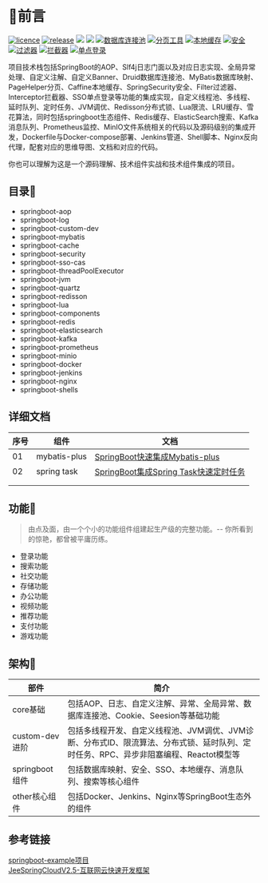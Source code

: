 # 🎉前言

[![licence](https://img.shields.io/badge/licence-MIT-blue)](https://img.shields.io/badge/licence-MIT-blue)
[![release](https://img.shields.io/badge/release-v1.0-blue)](https://img.shields.io/badge/release-v1.0-blue)
[![](https://img.shields.io/badge/切面-aop-brightgreen)](https://img.shields.io/badge/%E5%88%87%E9%9D%A2-aop-brightgreen)
[![](https://img.shields.io/badge/日志-slf4j-yellow)](https://img.shields.io/badge/%E6%97%A5%E5%BF%97-slf4j-yellow)
[![数据库连接池](https://img.shields.io/badge/%E6%95%B0%E6%8D%AE%E5%BA%93%E8%BF%9E%E6%8E%A5%E6%B1%A0-druid-orange)](https://img.shields.io/badge/%E6%95%B0%E6%8D%AE%E5%BA%93%E8%BF%9E%E6%8E%A5%E6%B1%A0-druid-orange)
[![分页工具](https://img.shields.io/badge/%E5%88%86%E9%A1%B5-pagehelper-blue)](https://img.shields.io/badge/%E5%88%86%E9%A1%B5-pagehelper-blue)
[![本地缓存](https://img.shields.io/badge/%E6%9C%AC%E5%9C%B0%E7%BC%93%E5%AD%98-caffine-red)](https://img.shields.io/badge/%E6%9C%AC%E5%9C%B0%E7%BC%93%E5%AD%98-caffine-red)
[![安全](https://img.shields.io/badge/%E5%AE%89%E5%85%A8-springsecurity-green)](https://img.shields.io/badge/%E5%AE%89%E5%85%A8-springsecurity-green)
[![过滤器](https://img.shields.io/badge/%E8%BF%87%E6%BB%A4%E5%99%A8-filter-blue)](https://img.shields.io/badge/%E8%BF%87%E6%BB%A4%E5%99%A8-filter-blue)
[![拦截器](https://img.shields.io/badge/%E6%8B%A6%E6%88%AA%E5%99%A8-intercepter-blue)](https://img.shields.io/badge/%E6%8B%A6%E6%88%AA%E5%99%A8-intercepter-blue)
[![单点登录](https://img.shields.io/badge/%E5%8D%95%E7%82%B9%E7%99%BB%E5%BD%95-cas-orange)](https://img.shields.io/badge/%E5%8D%95%E7%82%B9%E7%99%BB%E5%BD%95-cas-orange)

​        项目技术栈包括SpringBoot的AOP、Slf4j日志门面以及对应日志实现、全局异常处理、自定义注解、自定义Banner、Druid数据库连接池、MyBatis数据库映射、PageHelper分页、Caffine本地缓存、SpringSecurity安全、Filter过滤器、Interceptor拦截器、SSO单点登录等功能的集成实现，自定义线程池、多线程、延时队列、定时任务、JVM调优、Redisson分布式锁、Lua限流、LRU缓存、雪花算法，同时包括springboot生态组件、Redis缓存、ElasticSearch搜索、Kafka消息队列、Prometheus监控、MinIO文件系统相关的代码以及源码级别的集成开发，Dockerfile与Docker-compose部署、Jenkins管道、Shell脚本、Nginx反向代理，配套对应的思维导图、文档和对应的代码。

​        你也可以理解为这是一个源码理解、技术组件实战和技术组件集成的项目。

## 目录🚥
* springboot-aop
* springboot-log
* springboot-custom-dev
* springboot-mybatis
* springboot-cache
* springboot-security
* springboot-sso-cas
* springboot-threadPoolExecutor
* springboot-jvm
* springboot-quartz
* springboot-redisson
* springboot-lua
* springboot-components
* springboot-redis
* springboot-elasticsearch
* springboot-kafka
* springboot-prometheus
* springboot-minio
* springboot-docker
* springboot-jenkins
* springboot-nginx
* springboot-shells

## 详细文档

| 序号 | 组件         | 文档                                                         |
| ---- | ------------ | ------------------------------------------------------------ |
| 01   | mybatis-plus | [SpringBoot快速集成Mybatis-plus](springboot-mybatisplus/README.md) |
| 02   | spring task  | [SpringBoot集成Spring Task快速定时任务](springboot-scheduletask/README.md) |
|      |              |                                                              |
|      |              |                                                              |

## 功能🎨

> 由点及面，由一个个小的功能组件组建起生产级的完整功能。-- 你所看到的惊艳，都曾被平庸历练。

* 登录功能
* 搜索功能
* 社交功能
* 存储功能
* 办公功能
* 视频功能
* 推荐功能
* 支付功能
* 游戏功能
## 架构🗼

| 部件           | 简介                                                         |
| -------------- | ------------------------------------------------------------ |
| core基础       | 包括AOP、日志、自定义注解、异常、全局异常、数据库连接池、Cookie、Seesion等基础功能 |
| custom-dev进阶 | 包括多线程开发、自定义线程池、JVM调优、JVM诊断、分布式ID、限流算法、分布式锁、延时队列、定时任务、RPC、异步非阻塞编程、Reactot模型等 |
| springboot组件 | 包括数据库映射、安全、SSO、本地缓存、消息队列、搜索等核心组件 |
| other核心组件   | 包括Docker、Jenkins、Nginx等SpringBoot生态外的组件           |
## 参考链接
[springboot-example项目](https://github.com/L316476844/springbootexample) <br>
[JeeSpringCloudV2.5-互联网云快速开发框架](https://github.com/2014shijina2014/jeeSpringCloud)
